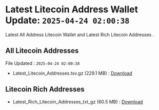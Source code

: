 # Latest Litecoin Address Wallet Update: `2025-04-24 02:00:38`

Latest All Address Litecoin Wallet and Latest Rich Litecoin Addresses .

## All Litecoin Addresses

File Updated : `2025-04-24 02:00:38`

- Latest_Litecoin_Addresses.tsv.gz (229.1 MB) : [Download](https://github.com/Pymmdrza/Rich-Address-Wallet/releases/tag/Litecoin)

## Litecoin Rich Addresses

- Latest_Rich_Litecoin_Addresses_txt_gz (60.5 MB) : [Download](https://github.com/Pymmdrza/Rich-Address-Wallet/releases/tag/Litecoin)
